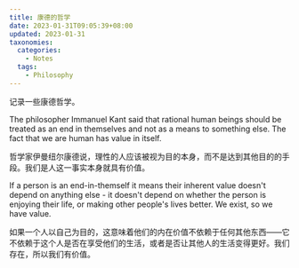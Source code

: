 ```yaml
---
title: 康德的哲学
date: 2023-01-31T09:05:39+08:00
updated: 2023-01-31
taxonomies:
  categories:
    - Notes
  tags:
    - Philosophy
---
```


记录一些康德哲学。

The philosopher Immanuel Kant said that rational human beings should be treated as an end in themselves and not as a means to something else. The fact that we are human has value in itself.

哲学家伊曼纽尔康德说，理性的人应该被视为目的本身，而不是达到其他目的的手段。我们是人这一事实本身就具有价值。

<!-- more -->

If a person is an end-in-themself it means their inherent value doesn't depend on anything else - it doesn't depend on whether the person is enjoying their life, or making other people's lives better. We exist, so we have value.

如果一个人以自己为目的，这意味着他们的内在价值不依赖于任何其他东西——它不依赖于这个人是否在享受他们的生活，或者是否让其他人的生活变得更好。我们存在，所以我们有价值。
